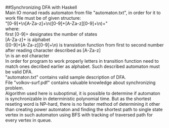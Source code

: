 ##Synchronizing DFA with Haskell  
Main IO monad reads automaton from file "automaton.txt", in order for it to work file must be of given structure:  
"[0-9]+\n[A-Za-z]+\n([0-9]+[A-Za-z][0-9]+\n)+"  
where:  
first [0-9]+ designates the number of states  
[A-Za-z]+ is alphabet  
([0-9]+[A-Za-z][0-9]+\n) is transistion function from first to second number after reading character described as [A-Za-z]  
\n is an eol character  
In order for program to work properly letters in transition function need to match ones decribed earlier as alphabet. Such described automaton must be valid DFA.  
"automaton.txt" contains valid sample description of DFA.  
File "volkov-surf.pdf" contains valuable knowledge about synchronizing problem.  
Algorithm used here is suboptimal, it is possible to determine if automaton is synchronizable in deterministic polynomial time. But as the shortest reseting word is NP-hard,  there is no faster method of determining it other than creating power automaton and finding the shortest path to single state vertex in such automaton using BFS with tracking of   traversed path for every vertex in queue.  
